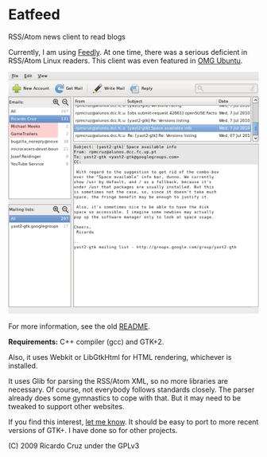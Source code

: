# Eatfeed
RSS/Atom news client to read blogs

Currently, I am using [Feedly](http://feedly.com/). At one time, there was a serious deficient in RSS/Atom Linux readers. This client was even featured in [OMG Ubuntu](http://www.omgubuntu.co.uk/2009/06/eatfeed-simple-desktop-rss-reader).

![screenshot](https://github.com/rpmcruz/tagmail/raw/master/screenshot.png "Screenshot")

For more information, see the old [README](https://github.com/rpmcruz/tagmail/raw/master/README).

**Requirements:** C++ compiler (gcc) and GTK+2.

Also, it uses Webkit or LibGtkHtml for HTML rendering, whichever is installed.

It uses Glib for parsing the RSS/Atom XML, so no more libraries are necessary. Of course, not everybody follows standards closely. The parser already does some gymnastics to cope with that. But it may need to be tweaked to support other websites.

If you find this interest, [let me know](mailto:ricardo.pdm.cruz@gmail.com). It should be easy to port to more recent versions of GTK+. I have done so for other projects.

(C) 2009 Ricardo Cruz under the GPLv3
